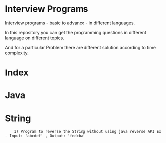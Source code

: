 # Interview Programs
Interview programs - basic to advance - in different languages.

In this repository you can get the programming questions in different language on different topics.

And for a particular Problem there are different solution according to time complexity.

# Index

#   Java
#     String
        1) Program to reverse the String without using java reverse API Ex - Input: 'abcdef' , Output: 'fedcba'
      
